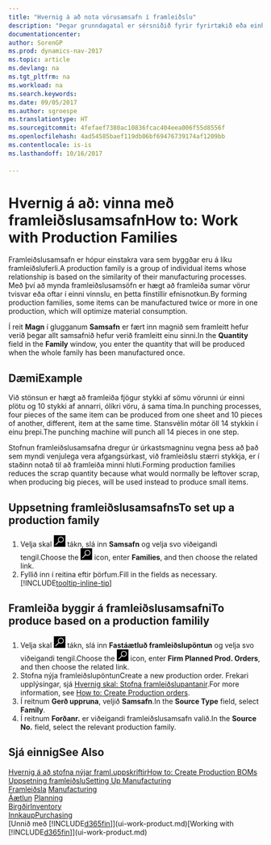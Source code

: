 ```yaml
---
title: "Hvernig á að nota vörusamsafn í framleiðslu"
description: "Þegar grunndagatal er sérsniðið fyrir fyrirtækið eða einhvern viðskiptafélaga eru breytingar á frídögum og virkum dögum færðar inn."
documentationcenter: 
author: SorenGP
ms.prod: dynamics-nav-2017
ms.topic: article
ms.devlang: na
ms.tgt_pltfrm: na
ms.workload: na
ms.search.keywords: 
ms.date: 09/05/2017
ms.author: sgroespe
ms.translationtype: HT
ms.sourcegitcommit: 4fefaef7380ac10836fcac404eea006f55d8556f
ms.openlocfilehash: 4ad54585baef119db06bf69476739174af1209bb
ms.contentlocale: is-is
ms.lasthandoff: 10/16/2017

---
```

# <a name="how-to-work-with-production-families"></a><span data-ttu-id="5fce0-103">Hvernig á að: vinna með framleiðslusamsafn</span><span class="sxs-lookup"><span data-stu-id="5fce0-103">How to: Work with Production Families</span></span>
<span data-ttu-id="5fce0-104">Framleiðslusamsafn er hópur einstakra vara sem byggðar eru á líku framleiðsluferli.</span><span class="sxs-lookup"><span data-stu-id="5fce0-104">A production family is a group of individual items whose relationship is based on the similarity of their manufacturing processes.</span></span> <span data-ttu-id="5fce0-105">Með því að mynda framleiðslusamsöfn er hægt að framleiða sumar vörur tvisvar eða oftar í einni vinnslu, en þetta fínstillir efnisnotkun.</span><span class="sxs-lookup"><span data-stu-id="5fce0-105">By forming production families, some items can be manufactured twice or more in one production, which will optimize material consumption.</span></span>

<span data-ttu-id="5fce0-106">Í reit **Magn** í glugganum **Samsafn** er fært inn magnið sem framleitt hefur verið þegar allt samsafnið hefur verið framleitt einu sinni.</span><span class="sxs-lookup"><span data-stu-id="5fce0-106">In the **Quantity** field in the **Family** window, you enter the quantity that will be produced when the whole family has been manufactured once.</span></span>

## <a name="example"></a><span data-ttu-id="5fce0-107">Dæmi</span><span class="sxs-lookup"><span data-stu-id="5fce0-107">Example</span></span>
<span data-ttu-id="5fce0-108">Við stönsun er hægt að framleiða fjögur stykki af sömu vörunni úr einni plötu og 10 stykki af annarri, ólíkri vöru, á sama tíma.</span><span class="sxs-lookup"><span data-stu-id="5fce0-108">In punching processes, four pieces of the same item can be produced from one sheet and 10 pieces of another, different, item at the same time.</span></span> <span data-ttu-id="5fce0-109">Stansvélin mótar öll 14 stykkin í einu þrepi.</span><span class="sxs-lookup"><span data-stu-id="5fce0-109">The punching machine will punch all 14 pieces in one step.</span></span>

<span data-ttu-id="5fce0-110">Stofnun framleiðslusamsafna dregur úr úrkastsmagninu vegna þess að það sem myndi venjulega vera afgangsúrkast, við framleiðslu stærri stykkja, er í staðinn notað til að framleiða minni hluti.</span><span class="sxs-lookup"><span data-stu-id="5fce0-110">Forming production families reduces the scrap quantity because what would normally be leftover scrap, when producing big pieces, will be used instead to produce small items.</span></span>

## <a name="to-set-up-a-production-family"></a><span data-ttu-id="5fce0-111">Uppsetning framleiðslusamsafns</span><span class="sxs-lookup"><span data-stu-id="5fce0-111">To set up a production family</span></span>
1. <span data-ttu-id="5fce0-112">Velja skal ![Leit að síðu eða skýrslu](media/ui-search/search_small.png "Leit að síðu eða skýrslu táknið") tákn, slá inn **Samsafn** og velja svo viðeigandi tengil.</span><span class="sxs-lookup"><span data-stu-id="5fce0-112">Choose the ![Search for Page or Report](media/ui-search/search_small.png "Search for Page or Report icon") icon, enter **Families**, and then choose the related link.</span></span>
2. <span data-ttu-id="5fce0-113">Fyllið inn í reitina eftir þörfum.</span><span class="sxs-lookup"><span data-stu-id="5fce0-113">Fill in the fields as necessary.</span></span> [!INCLUDE[tooltip-inline-tip](includes/tooltip-inline-tip_md.md)]

## <a name="to-produce-based-on-a-production-familily"></a><span data-ttu-id="5fce0-114">Framleiða byggir á framleiðslusamsafni</span><span class="sxs-lookup"><span data-stu-id="5fce0-114">To produce based on a production familily</span></span>
1. <span data-ttu-id="5fce0-115">Velja skal ![Leit að síðu eða skýrslu](media/ui-search/search_small.png "Leit að síðu eða skýrslu táknið") tákn, slá inn  **Fastáætluð framleiðslupöntun** og velja svo viðeigandi tengil.</span><span class="sxs-lookup"><span data-stu-id="5fce0-115">Choose the ![Search for Page or Report](media/ui-search/search_small.png "Search for Page or Report icon") icon, enter **Firm Planned Prod. Orders**, and then choose the related link.</span></span>
2. <span data-ttu-id="5fce0-116">Stofna nýja framleiðslupöntun</span><span class="sxs-lookup"><span data-stu-id="5fce0-116">Create a new production order.</span></span> <span data-ttu-id="5fce0-117">Frekari upplýsingar, sjá [Hvernig skal: Stofna framleiðslupantanir](production-how-to-create-production-orders.md).</span><span class="sxs-lookup"><span data-stu-id="5fce0-117">For more information, see [How to: Create Production orders](production-how-to-create-production-orders.md).</span></span>
3. <span data-ttu-id="5fce0-118">Í reitnum **Gerð uppruna**, veljið **Samsafn**.</span><span class="sxs-lookup"><span data-stu-id="5fce0-118">In the **Source Type** field, select **Family**.</span></span>  
4. <span data-ttu-id="5fce0-119">Í reitnum **Forðanr.** er viðeigandi framleiðslusamsafn valið.</span><span class="sxs-lookup"><span data-stu-id="5fce0-119">In the **Source No.** field, select the relevant production family.</span></span>

## <a name="see-also"></a><span data-ttu-id="5fce0-120">Sjá einnig</span><span class="sxs-lookup"><span data-stu-id="5fce0-120">See Also</span></span>
[<span data-ttu-id="5fce0-121">Hvernig á að stofna nýjar framl.uppskriftir</span><span class="sxs-lookup"><span data-stu-id="5fce0-121">How to: Create Production BOMs</span></span>](production-how-to-create-production-boms.md)  
[<span data-ttu-id="5fce0-122">Uppsetning framleiðslu</span><span class="sxs-lookup"><span data-stu-id="5fce0-122">Setting Up Manufacturing</span></span>](production-configure-production-processes.md)  
<span data-ttu-id="5fce0-123">[Framleiðsla](production-manage-manufacturing.md)  </span><span class="sxs-lookup"><span data-stu-id="5fce0-123">[Manufacturing](production-manage-manufacturing.md)  </span></span>  
<span data-ttu-id="5fce0-124">[Áætlun](production-planning.md) </span><span class="sxs-lookup"><span data-stu-id="5fce0-124">[Planning](production-planning.md) </span></span>  
[<span data-ttu-id="5fce0-125">Birgðir</span><span class="sxs-lookup"><span data-stu-id="5fce0-125">Inventory</span></span>](inventory-manage-inventory.md)  
[<span data-ttu-id="5fce0-126">Innkaup</span><span class="sxs-lookup"><span data-stu-id="5fce0-126">Purchasing</span></span>](purchasing-manage-purchasing.md)  
<span data-ttu-id="5fce0-127">[Unnið með [!INCLUDE[d365fin](includes/d365fin_md.md)]](ui-work-product.md)</span><span class="sxs-lookup"><span data-stu-id="5fce0-127">[Working with [!INCLUDE[d365fin](includes/d365fin_md.md)]](ui-work-product.md)</span></span>

